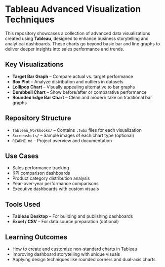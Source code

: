 # Tableau Advanced Visualization Techniques

This repository showcases a collection of advanced data visualizations created using **Tableau**, designed to enhance business storytelling and analytical dashboards. These charts go beyond basic bar and line graphs to deliver deeper insights into sales performance and trends.

## Key Visualizations

- **Target Bar Graph** – Compare actual vs. target performance  
- **Box Plot** – Analyze distribution and outliers in datasets  
- **Lollipop Chart** – Visually appealing alternative to bar graphs  
- **Dumbbell Chart** – Show before/after or comparative performance  
- **Rounded Edge Bar Chart** – Clean and modern take on traditional bar graphs  

## Repository Structure

- `Tableau_Workbooks/` – Contains `.twbx` files for each visualization  
- `Screenshots/` – Sample images of each chart type (optional)  
- `README.md` – Project overview and documentation  

## Use Cases

- Sales performance tracking  
- KPI comparison dashboards  
- Product category distribution analysis  
- Year-over-year performance comparisons  
- Executive dashboards with custom visuals  

## Tools Used

- **Tableau Desktop** – For building and publishing dashboards  
- **Excel / CSV** – For data source preparation (optional)

## Learning Outcomes

- How to create and customize non-standard charts in Tableau  
- Improving dashboard storytelling with unique visuals  
- Applying design techniques like rounded corners and dual-axis charts
